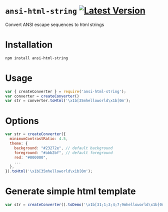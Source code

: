 [npm:latest]: https://www.npmjs.com/package/ansi-html-string/v/latest
[npm:latest:badge]: https://img.shields.io/npm/v/ansi-html-string/latest?style=flat-square

# `ansi-html-string` [![Latest Version][npm:latest:badge]][npm:latest]

Convert ANSI escape sequences to html strings

# Installation

```sh
npm install ansi-html-string
```

# Usage

```js
var { createConverter } = require('ansi-html-string');
var converter = createConverter()
var str = converter.toHtml('\x1b[35mhelloworld\x1b[0m');
```

# Options

```js
var str = createConverter({
  minimumContrastRatio: 4.5,
  theme: {
    background: "#23272e", // default background
    foreground: "#abb2bf", // default foreground
    red: "#000000",
    ...
  },
}).toHtml('\x1b[35mhelloworld\x1b[0m');
```

# Generate simple html template

```js
var str = createConverter().toDemo('\x1b[31;1;3;4;7;9mhelloworld\x1b[0m');
```

